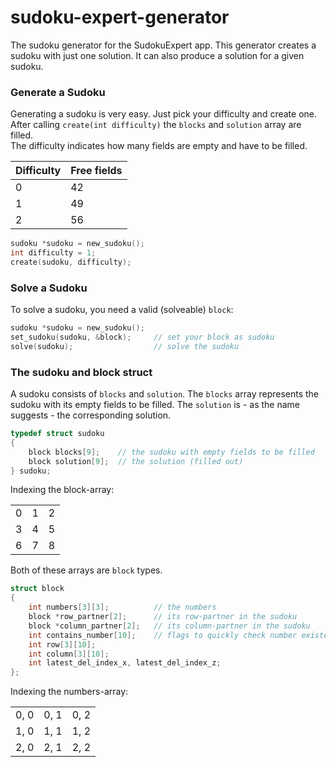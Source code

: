 # sudoku-expert-generator
The sudoku generator for the SudokuExpert app. This generator creates a sudoku with just one solution. It can also produce a solution for a given sudoku.
### Generate a Sudoku
Generating a sudoku is very easy. Just pick your difficulty and create one. After calling `create(int difficulty)` the `blocks` and `solution` array are filled.<br>
The difficulty indicates how many fields are empty and have to be filled.

| Difficulty  | Free fields |
| ----------- | ----------- |
| 0           | 42          |
| 1           | 49          |
| 2           | 56          |

```c
sudoku *sudoku = new_sudoku();
int difficulty = 1;
create(sudoku, difficulty);
```
### Solve a Sudoku
To solve a sudoku, you need a valid (solveable) `block`:
```c
sudoku *sudoku = new_sudoku();
set_sudoku(sudoku, &block);     // set your block as sudoku
solve(sudoku);                  // solve the sudoku
```
### The sudoku and block struct
A sudoku consists of `blocks` and `solution`. The `blocks` array represents the sudoku with its empty fields to be filled. The `solution` is - as the name suggests - the corresponding solution.
```c
typedef struct sudoku
{
    block blocks[9];    // the sudoku with empty fields to be filled
    block solution[9];  // the solution (filled out)
} sudoku;
```
Indexing the block-array:
<table>
  <tr>
    <td>0</td>
    <td>1</td>
    <td>2</td>
  </tr>
  <tr>
    <td>3</td>
    <td>4</td>
    <td>5</td>
  </tr>
  <tr>
    <td>6</td>
    <td>7</td>
    <td>8</td>
  </tr>
</table>

Both of these arrays are `block` types.
```c
struct block
{
    int numbers[3][3];          // the numbers
    block *row_partner[2];      // its row-partner in the sudoku
    block *column_partner[2];   // its column-partner in the sudoku
    int contains_number[10];    // flags to quickly check number existence
    int row[3][10];             
    int column[3][10];
    int latest_del_index_x, latest_del_index_z;
};
```
Indexing the numbers-array:
<table>
  <tr>
    <td>0, 0</td>
    <td>0, 1</td>
    <td>0, 2</td>
  </tr>
  <tr>
    <td>1, 0</td>
    <td>1, 1</td>
    <td>1, 2</td>
  </tr>
  <tr>
    <td>2, 0</td>
    <td>2, 1</td>
    <td>2, 2</td>
  </tr>
</table>
